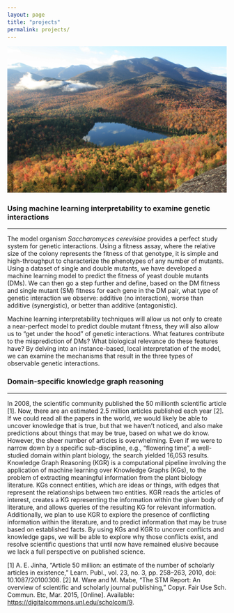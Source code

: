 ```yaml
---
layout: page
title: "projects"
permalink: projects/
---
```

![Picture of Heart Lake from the summit of Mount Jo in the Adirondacks](../images/MtJo.JPG)

### Using machine learning interpretability to examine genetic interactions
----------
The model organism *Saccharomyces cerevisiae* provides a perfect study system for genetic interactions. Using a fitness assay, where the relative size of the colony represents the fitness of that genotype, it is simple and high-throughput to characterize the phenotypes of any number of mutants. Using a dataset of single and double mutants, we have developed a machine learning model to predict the fitness of yeast double mutants (DMs). We can then go a step further and define, based on the DM fitness and single mutant (SM) fitness for each gene in the DM pair, what type of genetic interaction we observe: additive (no interaction), worse than additive (synergistic), or better than additive (antagonistic).<br>

Machine learning interpretability techniques will allow us not only to create a near-perfect model to predict double mutant fitness, they will also allow us to “get under the hood” of genetic interactions. What features contribute to the misprediction of DMs? What biological relevance do these features have? By delving into an instance-based, local interpretation of the model, we can examine the mechanisms that result in the three types of observable genetic interactions. 

### Domain-specific knowledge graph reasoning
---------
In 2008, the scientific community published the 50 millionth scientific article [1]. Now, there are an estimated 2.5 million articles published each year [2]. If we could read all the papers in the world, we would likely be able to uncover knowledge that is true, but that we haven’t noticed, and also make predictions about things that may be true, based on what we do know. However, the sheer number of articles is overwhelming. Even if we were to narrow down by a specific sub-discipline, e.g., “flowering time”, a well-studied domain within plant biology, the search yielded 16,053 results. Knowledge Graph Reasoning (KGR) is a computational pipeline involving the application of machine learning over Knowledge Graphs (KGs), to the problem of extracting meaningful information from the plant biology literature. KGs connect entities, which are ideas or things, with edges that represent the relationships between two entities. KGR reads the articles of interest, creates a KG representing the information within the given body of literature, and allows queries of the resulting KG for relevant information. Additionally, we plan to use KGR to explore the presence of conflicting information within the literature, and to predict information that may be truse based on established facts. By using KGs and KGR to uncover conflicts and knowledge gaps, we will be able to explore why those conflicts exist, and resolve scientific questions that until now have remained elusive because we lack a full perspective on published science. 

[1]	A. E. Jinha, “Article 50 million: an estimate of the number of scholarly articles in existence,” Learn. Publ., vol. 23, no. 3, pp. 258–263, 2010, doi: 10.1087/20100308.
[2]	M. Ware and M. Mabe, “The STM Report:  An overview of scientific and scholarly journal publishing,” Copyr. Fair Use Sch. Commun. Etc, Mar. 2015, [Online]. Available: https://digitalcommons.unl.edu/scholcom/9.


